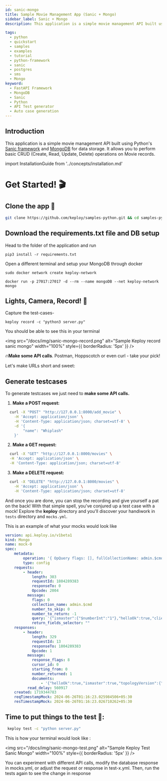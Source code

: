```yaml
---
id: sanic-mongo
title: Sample Movie Management App (Sanic + Mongo)
sidebar_label: Sanic + Mongo
description: This application is a simple movie management API built using Python's Sanic framework and MongoDB for data storage. It allows you to perform basic CRUD (Create, Read, Update, Delete) operations on Movie records.

tags:
  - python
  - quickstart
  - samples
  - examples
  - tutorial
  - python-framework
  - sanic
  - postgres
  - sms
  - Mongo
keyword:
  - FastAPI Framework
  - MongoDB
  - Sanic
  - Python
  - API Test generator
  - Auto case generation
---
```


## Introduction

This application is a simple movie management API built using Python's [Sanic framework](https://sanic.dev/en/) and [MongoDB](https://mongodb.com/) for data storage. It allows you to perform basic CRUD (Create, Read, Update, Delete) operations on Movie records.

import InstallationGuide from '../concepts/installation.md'

<InstallationGuide/>


# Get Started! 🎬

## Clone the app 🧪

```bash
git clone https://github.com/keploy/samples-python.git && cd samples-python/sanic-mongo
```

## Download the requirements.txt file and DB setup

Head to the folder of the application and run 
```shell
pip3 install -r requirements.txt
```

Open a different terminal and setup your MongoDB through docker 
```shell
sudo docker network create keploy-network
```

```shell
docker run -p 27017:27017 -d --rm --name mongoDB --net keploy-network mongo
```

## Lights, Camera, Record! 🎥

Capture the test-cases-

```shell
keploy record -c "python3 server.py"
```
You should be able to see this in your terminal

<img src="/docs/img/sanic-mongo-record.png" alt="Sample Keploy record sanic mongo" width="100%" style={{ borderRadius: '5px' }} />


🔥**Make some API calls**. Postman, Hoppscotch or even curl - take your pick!

Let's make URLs short and sweet:
## Generate testcases

To generate testcases we just need to **make some API calls.**

1. **Make a POST request:**

```bash
  curl -X "POST" "http://127.0.0.1:8000/add_movie" \
    -H 'Accept: application/json' \
    -H 'Content-Type: application/json; charset=utf-8' \
    -d '{
        "name": "Whiplash"
    }'
```

2. **Make a GET request:**

```bash
  curl -X "GET" "http://127.0.0.1:8000/movies" \
  -H 'Accept: application/json' \
  -H 'Content-Type: application/json; charset=utf-8'
```

3. **Make a DELETE request:**

```bash
  curl -X "DELETE" "http://127.0.0.1:8000/movies" \
    -H 'Accept: application/json' \
    -H 'Content-Type: application/json; charset=utf-8'

```

And once you are done, you can stop the recording and give yourself a pat on the back! With that simple spell, you've conjured up a test case with a mock! Explore the **keploy** directory and you'll discover your handiwork in `tests` directory and `mocks.yml`.

This is an example of what your mocks would look like

```yaml
version: api.keploy.io/v1beta1
kind: Mongo
name: mock-0
spec:
    metadata:
        operation: '{ OpQuery flags: [], fullCollectionName: admin.$cmd, numberToSkip: 0, numberToReturn: -1, query: {"ismaster": {"$numberInt":"1"},"helloOk": true,"client": {"driver": {"name": "PyMongo|Motor","version": "4.6.3|3.4.0"},"os": {"type": "Linux","name": "Linux","architecture": "x86_64","version": "5.15.146.1-microsoft-standard-WSL2"},"platform": "CPython 3.10.12.final.0|asyncio"}}, returnFieldsSelector:  }'
        type: config
    requests:
        - header:
            length: 303
            requestId: 1804289383
            responseTo: 0
            Opcode: 2004
          message:
            flags: 0
            collection_name: admin.$cmd
            number_to_skip: 0
            number_to_return: -1
            query: '{"ismaster":{"$numberInt":"1"},"helloOk":true,"client":{"driver":{"name":"PyMongo|Motor","version":"4.6.3|3.4.0"},"os":{"type":"Linux","name":"Linux","architecture":"x86_64","version":"5.15.146.1-microsoft-standard-WSL2"},"platform":"CPython 3.10.12.final.0|asyncio"}}'
            return_fields_selector: ""
    responses:
        - header:
            length: 329
            requestId: 13
            responseTo: 1804289383
            Opcode: 1
          message:
            response_flags: 8
            cursor_id: 0
            starting_from: 0
            number_returned: 1
            documents:
                - '{"helloOk":true,"ismaster":true,"topologyVersion":{"processId":{"$oid":"667b1d2066b0c1d16885b016"},"counter":{"$numberLong":"0"}},"maxBsonObjectSize":{"$numberInt":"16777216"},"maxMessageSizeBytes":{"$numberInt":"48000000"},"maxWriteBatchSize":{"$numberInt":"100000"},"localTime":{"$date":{"$numberLong":"1719344783026"}},"logicalSessionTimeoutMinutes":{"$numberInt":"30"},"connectionId":{"$numberInt":"4"},"minWireVersion":{"$numberInt":"0"},"maxWireVersion":{"$numberInt":"21"},"readOnly":false,"ok":{"$numberDouble":"1.0"}}'
          read_delay: 560917
    created: 1719344783
    reqTimestampMock: 2024-06-26T01:16:23.025984506+05:30
    resTimestampMock: 2024-06-26T01:16:23.026710262+05:30
```

## **Time to put things to the test 🧪:**

```bash
 keploy test -c "python server.py"
```
This is how your terminal would look like :

<img src="/docs/img/sanic-mongo-test.png" alt="Sample Keploy Test Sanic Mongo" width="100%" style={{ borderRadius: '5px' }} />


You can experiment with different API calls, modify the database response in mocks.yml, or adjust the request or response in test-x.yml. Then, run the tests again to see the change in response
